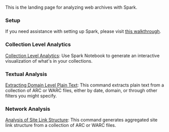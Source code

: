 This is the landing page for analyzing web archives with Spark.

### Setup

If you need assistance with setting up Spark, please visit [this walkthrough](https://github.com/lintool/warcbase/wiki/Installing-and-Running-Spark-under-OS-X).

### Collection Level Analytics

[Collection Level Analytics](https://github.com/lintool/warcbase/wiki/Spark:-Collection-Analytics): Use Spark Notebook to generate an interactive visualization of what's in your collections.

### Textual Analysis

[Extracting Domain Level Plain Text](https://github.com/lintool/warcbase/wiki/Spark:-Extracting-Domain-Level-Plain-Text): This command extracts plain text from a collection of ARC or WARC files, either by date, domain, or through other filters you might specify.

### Network Analysis

[Analysis of Site Link Structure](https://github.com/lintool/warcbase/wiki/Spark:-Analysis-of-Site-Link-Structure): This command generates aggregated site link structure from a collection of ARC or WARC files. 